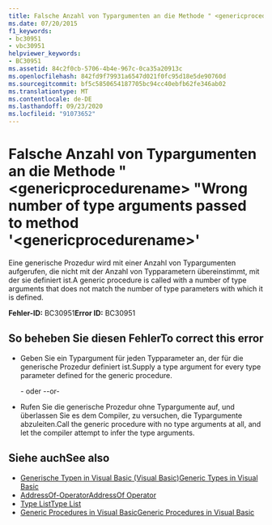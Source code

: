 ```yaml
---
title: Falsche Anzahl von Typargumenten an die Methode " <genericprocedurename> "
ms.date: 07/20/2015
f1_keywords:
- bc30951
- vbc30951
helpviewer_keywords:
- BC30951
ms.assetid: 84c2f0cb-5706-4b4e-967c-0ca35a20913c
ms.openlocfilehash: 842fd9f79931a6547d021f0fc95d18e5de90760d
ms.sourcegitcommit: bf5c5850654187705bc94cc40ebfb62fe346ab02
ms.translationtype: MT
ms.contentlocale: de-DE
ms.lasthandoff: 09/23/2020
ms.locfileid: "91073652"
---
```

# <a name="wrong-number-of-type-arguments-passed-to-method-genericprocedurename"></a><span data-ttu-id="cc414-102">Falsche Anzahl von Typargumenten an die Methode " \<genericprocedurename> "</span><span class="sxs-lookup"><span data-stu-id="cc414-102">Wrong number of type arguments passed to method '\<genericprocedurename>'</span></span>

<span data-ttu-id="cc414-103">Eine generische Prozedur wird mit einer Anzahl von Typargumenten aufgerufen, die nicht mit der Anzahl von Typparametern übereinstimmt, mit der sie definiert ist.</span><span class="sxs-lookup"><span data-stu-id="cc414-103">A generic procedure is called with a number of type arguments that does not match the number of type parameters with which it is defined.</span></span>  
  
 <span data-ttu-id="cc414-104">**Fehler-ID:** BC30951</span><span class="sxs-lookup"><span data-stu-id="cc414-104">**Error ID:** BC30951</span></span>  
  
## <a name="to-correct-this-error"></a><span data-ttu-id="cc414-105">So beheben Sie diesen Fehler</span><span class="sxs-lookup"><span data-stu-id="cc414-105">To correct this error</span></span>  
  
- <span data-ttu-id="cc414-106">Geben Sie ein Typargument für jeden Typparameter an, der für die generische Prozedur definiert ist.</span><span class="sxs-lookup"><span data-stu-id="cc414-106">Supply a type argument for every type parameter defined for the generic procedure.</span></span>  
  
     <span data-ttu-id="cc414-107">- oder -</span><span class="sxs-lookup"><span data-stu-id="cc414-107">-or-</span></span>  
  
- <span data-ttu-id="cc414-108">Rufen Sie die generische Prozedur ohne Typargumente auf, und überlassen Sie es dem Compiler, zu versuchen, die Typargumente abzuleiten.</span><span class="sxs-lookup"><span data-stu-id="cc414-108">Call the generic procedure with no type arguments at all, and let the compiler attempt to infer the type arguments.</span></span>  
  
## <a name="see-also"></a><span data-ttu-id="cc414-109">Siehe auch</span><span class="sxs-lookup"><span data-stu-id="cc414-109">See also</span></span>

- [<span data-ttu-id="cc414-110">Generische Typen in Visual Basic (Visual Basic)</span><span class="sxs-lookup"><span data-stu-id="cc414-110">Generic Types in Visual Basic</span></span>](../programming-guide/language-features/data-types/generic-types.md)
- [<span data-ttu-id="cc414-111">AddressOf-Operator</span><span class="sxs-lookup"><span data-stu-id="cc414-111">AddressOf Operator</span></span>](../language-reference/operators/addressof-operator.md)
- [<span data-ttu-id="cc414-112">Type List</span><span class="sxs-lookup"><span data-stu-id="cc414-112">Type List</span></span>](../language-reference/statements/type-list.md)
- [<span data-ttu-id="cc414-113">Generic Procedures in Visual Basic</span><span class="sxs-lookup"><span data-stu-id="cc414-113">Generic Procedures in Visual Basic</span></span>](../programming-guide/language-features/data-types/generic-procedures.md)
